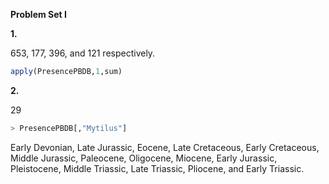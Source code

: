 **Problem Set I**

**1.**

653, 177, 396, and 121 respectively.
````R
apply(PresencePBDB,1,sum)
````

**2.**

29
````R
> PresencePBDB[,"Mytilus"]
````
Early Devonian, Late Jurassic, Eocene, Late Cretaceous, Early Cretaceous, Middle Jurassic, Paleocene, Oligocene, Miocene, Early Jurassic,  Pleistocene, Middle Triassic, Late Triassic, Pliocene, and Early Triassic.
